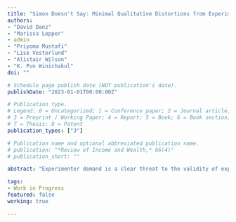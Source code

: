 ```yaml
---
title: "Simon Doesn't Say: Minimal Qualitative Distortions from Experimenter Demand"
authors:
- "David Danz"
- "Marissa Lepper"
- admin
- "Priyoma Mustafi"
- "Lise Vesterlund"
- "Alistair Wilson"
- "K. Pun Winichakul"
doi: ""

# Schedule page publish date (NOT publication's date).
publishDate: "2023-01-01T00:00:00Z"

# Publication type.
# Legend: 0 = Uncategorized; 1 = Conference paper; 2 = Journal article;
# 3 = Preprint / Working Paper; 4 = Report; 5 = Book; 6 = Book section;
# 7 = Thesis; 8 = Patent
publication_types: ["3"]

# Publication name and optional abbreviated publication name.
# publication: "*Review of Income and Wealth,* 66(4)"
# publication_short: ""

abstract: "Experimenter demand is a clear threat to the validity of experimental results. To understand the extent of this threat for lab studies, we apply the quantitative framework from deQuidt et. al 2018 to explore whether experimenter demand can generate flawed qualitative inference in experimental studies,  using four classic behavioral findings. In these four settings, we examine the extent to which demand can alter the nature of a comparative-static conclusion, a stronger test of the potential distortions resulting from experimenter demand. Starting with the laboratory population, we demonstrate that even in a stark environment with deliberate researcher attempts to manipulate participant behavior, quantitative effects are small, and experimenter demand effects are not large enough to impact the core qualitative inferences in our four experimental comparisons. This result is then extended to two commonly used online populations, Prolific and mTurk--which show larger quantitative demand effects, but again, not large enough to alter the qualitative conclusions."

tags:
- Work in Progress
featured: false
working: true

---
```

